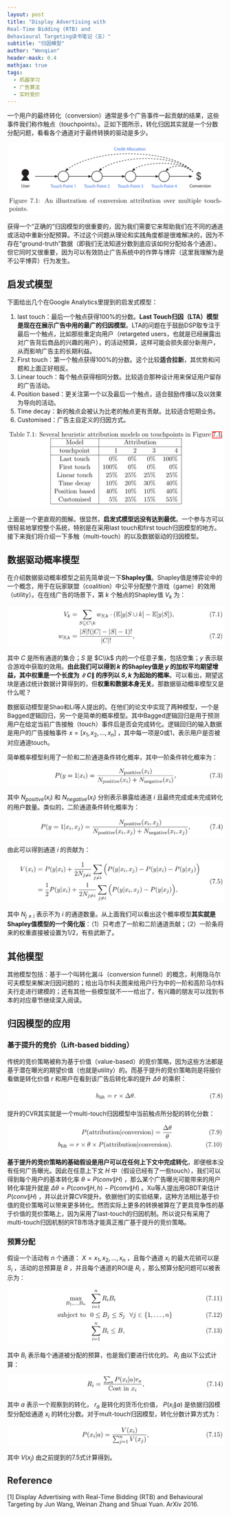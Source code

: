 ```yaml
---
layout: post
title: "Display Advertising with
Real-Time Bidding (RTB) and
Behavioural Targeting读书笔记（五）"
subtitle: "归因模型"
author: "Wenqian"
header-mask: 0.4
mathjax: true
tags:
  - 机器学习
  - 广告算法
  - 实时竞价
---
```

一个用户的最终转化（conversion）通常是多个广告事件一起贡献的结果，这些事件我们称作触点（touchpoints）。正如下图所示，转化归因其实就是一个分数分配问题，看看各个通道对于最终转换的驱动是多少。

![img](/img/in-post/advertising/conversion-attribution.png)

获得一个“正确的”归因模型的很重要的，因为我们需要它来帮助我们在不同的通道或活动中重新分配预算。不过这个问题从理论和实践角度都是很难解决的，因为不存在“ground-truth”数据（即我们无法知道分数到底应该如何分配给各个通道）。但它同时又很重要，因为可以有效防止广告系统中的作弊与博弈（这里我理解为是不公平博弈）行为发生。

## 启发式模型
下面给出几个在Google Analytics里提到的启发式模型：

1. last touch：最后一个触点获得100%的分数。**Last Touch归因（LTA）模型是现在在展示广告中用的最广的归因模型**。LTA的问题在于鼓励DSP取专注于最后一个触点，比如那些重定向用户（retargeted users，也就是已经展露出对广告背后商品的兴趣的用户），的活动预算，这样可能会损失部分新用户，从而影响广告主的长期利益。
2. First touch：第一个触点获得100%的分数。这个比较**适合拉新**，其优势和问题和上面正好相反。
3. Linear touch：每个触点获得相同分数。比较适合那种设计用来保证用户留存的广告活动。
4. Position based：更关注第一个以及最后一个触点，适合鼓励传播以及以效果为导向的活动。
5. Time decay：新的触点会被认为比老的触点更有贡献。比较适合短期业务。
6. Customised：广告主自定义的归因方式。

![img](/img/in-post/advertising/heuristic.png)

上面是一个更直观的图解。很显然，**启发式模型远没有达到最优**。一个参与方可以很轻易地掌控整个系统，特别是在采用last touch和first touch归因模型的地方。接下来我们将介绍一下多触（multi-touch）的以及数据驱动的归因模型。

## 数据驱动概率模型
在介绍数据驱动概率模型之前先简单说一下**Shapley值**。Shapley值是博弈论中的一个概念，用于在玩家联盟（coalition）中公平分配整个游戏（game）的效用（utility）。在在线广告的场景下，第 $k$ 个触点的Shapley值 $V_k$ 为：

![img](/img/in-post/advertising/shapley.png)

其中 $C$ 是所有通道的集合；$S$ 是 $C\\k$ 内的一个任意子集，包括空集；$y$ 表示联合游戏中获取的效用。**由此我们可以得到 $k$ 的Shapley值是 $y$ 的加权平均期望增益，其中权重是一个长度为 $\|C\|$ 的序列以 $S,k$ 为起始的概率**。可以看出，期望这块是通过统计数据计算得到的，但**权重和数据本身无关**。那数据驱动概率模型又是什么呢？

数据驱动模型是Shao和Li等人提出的。在他们的论文中实现了两种模型，一个是Bagged逻辑回归，另一个是简单的概率模型。其中Bagged逻辑回归是用于预测用户在给定当前广告接触（touch）事件后是否会完成转化。逻辑回归的输入数据是用户的广告接触事件 $x = [x_1,x_2,...,x_n]$ ，其中每一项是0或1，表示用户是否被对应通道touch。

简单概率模型利用了一阶和二阶通道条件转化概率，其中一阶条件转化概率为：

![img](/img/in-post/advertising/first-order.png)

其中 $N_{positive}(x_{i})$ 和 $N_{negative}(x_{i})$ 分别表示暴露给通道 $i$ 且最终完成或未完成转化的用户数量。类似的，二阶通道条件转化概率为：

![img](/img/in-post/advertising/second-order.png)

由此可以得到通道 $i$ 的贡献为：

![img](/img/in-post/advertising/channel-sum.png)

其中 $N_{j{\neq}i}$ 表示不为 $i$ 的通道数量。从上面我们可以看出这个概率模型**其实就是Shapley值模型的一个简化版**：（1）只考虑了一阶和二阶通道贡献；（2）一阶条将来的权重直接被设置为1/2，有些武断了。

## 其他模型
其他模型包括：基于一个叫转化漏斗（conversion funnel）的概念，利用隐马尔可夫模型来解决归因问题的；给出马尔科夫图来给用户行为中的一阶和高阶马尔科夫行走进行建模的；还有其他一些模型就不一一给出了，有兴趣的朋友可以找到书本的对应章节继续深入阅读。

## 归因模型的应用
### 基于提升的竞价（Lift-based bidding）
传统的竞价策略被称为基于价值（value-based）的竞价策略，因为这些方法都是基于潜在曝光的期望价值（也就是utility）的。而基于提升的竞价策略则是将报价看做是转化价值 $r$ 和用户在看到该广告后转化率的提升 $\Delta\theta$ 的乘积：

![img](/img/in-post/advertising/blift.png)

提升的CVR其实就是一个multi-touch归因模型中当前触点所分配的转化分数：

![img](/img/in-post/advertising/blift2.png)

**基于提升的竞价策略的基础假设是用户可以在任何上下文中完成转化**，即便根本没有任何广告曝光。因此在任意上下文 $H$ 中（假设已经有了一些touch），我们可以得到每个用户的基本转化率 $\theta = P(conv\|H)$ ，那么某个广告曝光可能带来的用户转化率提升就是 $\Delta\theta = P(conv\|H,h) - P(conv\|H)$ 。Xu等人提出用GBDT来估计 $P(conv\|H)$ ，并以此计算CVR提升。依据他们的实验结果，这种方法相比基于价值的竞价策略可以带来更多转化。然而实际上更多的转换被算在了更具竞争性的基于价值的竞价策略上，因为采用了last-touch的归因机制。所以说只有采用了multi-touch归因机制的RTB市场才能真正推广基于提升的竞价策略。

### 预算分配
假设一个活动有 $n$ 个通道： $X = x_1,x_2,...,x_n$ ，且每个通道 $x_i$ 的最大花销可以是 $S_i$ ，活动的总预算是 $B$ ，并且每个通道的ROI是 $R_i$ ，那么预算分配问题可以被表示为：

![img](/img/in-post/advertising/budget.png)

其中 $B_i$ 表示每个通道被分配的预算，也是我们要进行优化的。 $R_i$ 由以下公式计算：

![img](/img/in-post/advertising/ri.png)

其中 $a$ 表示一个观察到的转化， $r_a$ 是转化的货币化价值， $P(x_i\|a)$ 是依据归因模型分配给通道 $x_i$ 的转化分数。对于mult-touch归因模型，转化分数计算方式为：

![img](/img/in-post/advertising/budget2.png)

其中 $V(x_j)$ 由之前提到的7.5式计算得到。

## Reference
[1] Display Advertising with Real-Time Bidding (RTB) and Behavioural Targeting by Jun Wang, Weinan Zhang and Shuai Yuan. ArXiv 2016.
